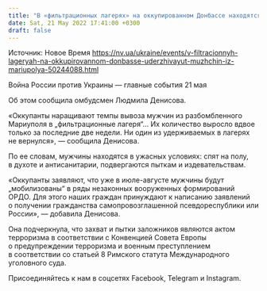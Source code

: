 ```yaml
---
title: "В «фильтрационных лагерях» на оккупированном Донбассе находятся почти четыре тысячи мужчин из Мариуполя — Денисова"
date: Sat, 21 May 2022 17:41:00 +0300
draft: false
---
```

Источник: Новое Время https://nv.ua/ukraine/events/v-filtracionnyh-lageryah-na-okkupirovannom-donbasse-uderzhivayut-muzhchin-iz-mariupolya-50244088.html


Война России против Украины — главные события 21 мая

Об этом сообщила омбудсмен Людмила Денисова.

«Оккупанты наращивают темпы вывоза мужчин из разбомбленного Мариуполя в „фильтрационные лагеря“… Их количество выросло вдвое только за последние две недели. Ни один из удерживаемых в лагерях не вернулся», — сообщила Денисова.

По ее словам, мужчины находятся в ужасных условиях: спят на полу, в духоте и антисанитарии, подвергаются пыткам и издевательствам.

«Оккупанты заявляют, что уже в июле-августе мужчины будут „мобилизованы“ в ряды незаконных вооруженных формирований ОРДО. Для этого наших граждан принуждают к написанию заявлений о получении гражданства самопровозглашенной псевдореспублики или России», — добавила Денисова.

 Она подчеркнула, что захват и пытки заложников являются актом терроризма в соответствии с Конвенцией Совета Европы о предупреждении терроризма и военным преступлением в соответствии со статьей 8 Римского статута Международного уголовного суда.

Присоединяйтесь к нам в соцсетях Facebook, Telegram и Instagram.
